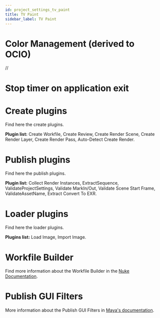 ```yaml
---
id: project_settings_tv_paint
title: TV Paint
sidebar_label: TV Paint
---
```


# Color Management (derived to OCIO)
//

# Stop timer on application exit

# Create plugins
Find here the create plugins.

**Plugin list:** Create Workfile, Create Review, Create Render Scene, Create Render Layer, Create Render Pass, Auto-Detect Create Render.

# Publish plugins
Find here the publish plugins.

**Plugin list:** Collect Render Instances, ExtractSequence, ValidateProjectSettings, Validate MarkIn/Out, Validate Scene Start Frame, ValidateAssetName, Extract Convert To EXR.

# Loader plugins
Find here the loader plugins.

**Plugins list:** Load Image, Import Image.

# Workfile Builder
Find more information about the Workfile Builder in the [Nuke Documentation](project_settings_nuke.md#workfile-builder).

# Publish GUI Filters
More information about the Publish GUI Filters in [Maya's documentation](project_settings_maya.md#publish-gui-filter).
